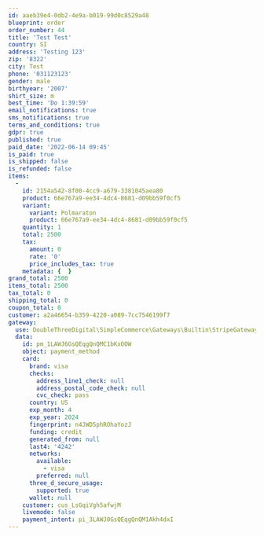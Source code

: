 ```yaml
---
id: aaeb39e4-0db2-4e9a-b019-99d0c8529a48
blueprint: order
order_number: 44
title: 'Test Test'
country: SI
address: 'Testing 123'
zip: '8322'
city: Test
phone: '031123123'
gender: male
birthyear: '2007'
shirt_size: m
best_time: 'Do 1:39:59'
email_notifications: true
sms_notifications: true
terms_and_conditions: true
gdpr: true
published: true
paid_date: '2022-06-14 09:45'
is_paid: true
is_shipped: false
is_refunded: false
items:
  -
    id: 2154a542-8f00-4cc9-a679-3381045aea80
    product: 66e767a9-ee34-4dc4-8681-d09bb59f0cf5
    variant:
      variant: Polmaraton
      product: 66e767a9-ee34-4dc4-8681-d09bb59f0cf5
    quantity: 1
    total: 2500
    tax:
      amount: 0
      rate: '0'
      price_includes_tax: true
    metadata: {  }
grand_total: 2500
items_total: 2500
tax_total: 0
shipping_total: 0
coupon_total: 0
customer: a2a46654-b359-4220-a089-7cc7546199f7
gateway:
  use: DoubleThreeDigital\SimpleCommerce\Gateways\Builtin\StripeGateway
  data:
    id: pm_1LAWJ6GsQEqgQnQMC1bKxOOW
    object: payment_method
    card:
      brand: visa
      checks:
        address_line1_check: null
        address_postal_code_check: null
        cvc_check: pass
      country: US
      exp_month: 4
      exp_year: 2024
      fingerprint: n4JWD5phROhaYozJ
      funding: credit
      generated_from: null
      last4: '4242'
      networks:
        available:
          - visa
        preferred: null
      three_d_secure_usage:
        supported: true
      wallet: null
    customer: cus_LsGqiVgh5afwjM
    livemode: false
    payment_intent: pi_3LAWJ0GsQEqgQnQM1Akh4dxI
---
```

